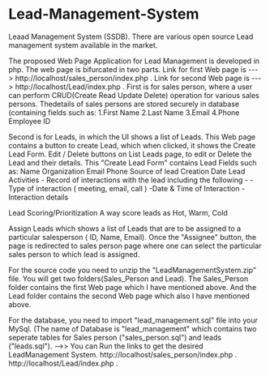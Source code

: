# Lead-Management-System
Leaad Management System (SSDB).
There are various open source Lead management system available in the market.

The proposed Web Page Application for Lead Management is developed in php.
The web page is bifurcated in two parts.
Link for first Web page is ---> http://localhost/sales_person/index.php .
Link for second Web page is ---> http://localhost/Lead/index.php .
First is for sales person, where a user can perform CRUD(Create Read Update Delete) operation for various sales persons. Thedetails of sales persons are stored securely in database (containing fields such as:
1.First Name
2.Last Name
3.Email
4.Phone
Employee ID

Second is for Leads, in which the UI shows a list of Leads.
This Web page contains a button to create Lead, which when clicked, it shows the Create Lead Form.
Edit / Delete buttons on List Leads page, to edit or Delete the Lead and their details.
This "Create Lead Form" contains Lead Fields such as:
Name 
Organization
Email
Phone
Source of lead
Creation Date
Lead Activities - Record of interactions with the lead including the following -
  -Type of interaction ( meeting, email, call )
  -Date & Time of Interaction
  -Interaction details
 
 Lead Scoring/Prioritization
  A way score leads as Hot, Warm, Cold 
  
 Assign Leads which shows a list of Leads that are to be assigned to a particular salesperson ( ID, Name, Email).
 Once the "Assignee" button, the page is redirected to sales person page where one can select the particular sales person to which lead is assigned.

For the source code you need to unzip the "LeadManagementSystem.zip" file.
You will get two folders(Sales_Person and Lead).
The Sales_Person folder contains the first Web page which I have mentioned above.
And the Lead folder contains the second Web page which also I have mentioned above.

For the database, you need to import "lead_management.sql" file into your MySql. (The name of Database is "lead_management" which contains two seperate tables for Sales person ("sales_person.sql") and leads ("leads.sql").
-->> You can Run the links to get the desired LeadManagement System. 
        http://localhost/sales_person/index.php .
        http://localhost/Lead/index.php .
 
